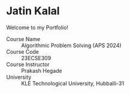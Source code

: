 # Jatin Kalal
Welcome to my Portfolio!

<dl>
<dt>Course Name</dt>
<dd>Algorithmic Problem Solving (APS 2024)</dd>
<dt>Course Code</dt>
<dd>23ECSE309</dd>
<dt>Course Instructor</dt>
<dd>Prakash Hegade</dd>
<dt>University</dt>
<dd>KLE Technological University, Hubballi-31</dd>
</dl>
